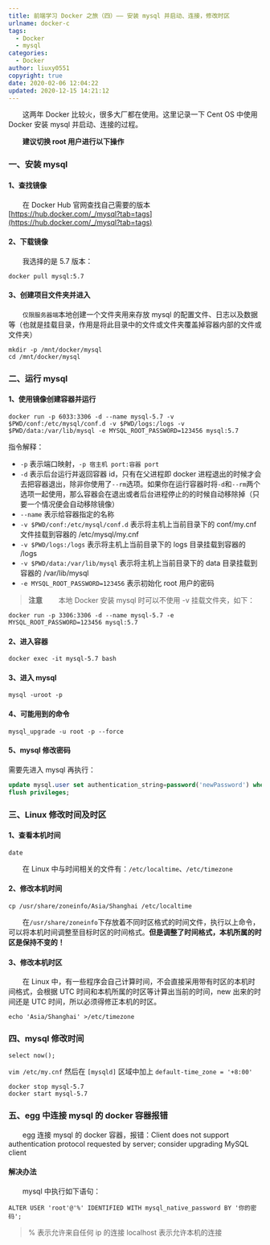 ```yaml
---
title: 前端学习 Docker 之旅（四）—— 安装 mysql 并启动、连接，修改时区
urlname: docker-c
tags:
  - Docker
  - mysql
categories:
  - Docker
author: liuxy0551
copyright: true
date: 2020-02-06 12:04:22
updated: 2020-12-15 14:21:12
---
```



&emsp;&emsp;这两年 Docker 比较火，很多大厂都在使用。这里记录一下 Cent OS 中使用 Docker 安装 mysql 并启动、连接的过程。

<!--more-->


&emsp;&emsp;**建议切换 root 用户进行以下操作**

### 一、安装 mysql

#### 1、查找镜像

　　在 Docker Hub 官网查找自己需要的版本 [https://hub.docker.com/_/mysql?tab=tags](https://hub.docker.com/_/mysql?tab=tags)

#### 2、下载镜像

　　我选择的是 5.7 版本：

```shell
docker pull mysql:5.7
```

#### 3、创建项目文件夹并进入

&emsp;&emsp;`仅限服务器端`本地创建一个文件夹用来存放 mysql 的配置文件、日志以及数据等（也就是挂载目录，作用是将此目录中的文件或文件夹覆盖掉容器内部的文件或文件夹）

```shell
mkdir -p /mnt/docker/mysql
cd /mnt/docker/mysql
```


### 二、运行 mysql

#### 1、使用镜像创建容器并运行

```shell
docker run -p 6033:3306 -d --name mysql-5.7 -v $PWD/conf:/etc/mysql/conf.d -v $PWD/logs:/logs -v $PWD/data:/var/lib/mysql -e MYSQL_ROOT_PASSWORD=123456 mysql:5.7
```

指令解释：
- `-p` 表示端口映射，`-p 宿主机 port:容器 port`
- `-d` 表示后台运行并返回容器 id，只有在父进程即 docker 进程退出的时候才会去把容器退出，除非你使用了`--rm`选项。如果你在运行容器时将`-d`和`--rm`两个选项一起使用，那么容器会在退出或者后台进程停止的的时候自动移除掉（只要一个情况便会自动移除镜像）
- `--name` 表示给容器指定的名称
- `-v $PWD/conf:/etc/mysql/conf.d` 表示将主机上当前目录下的 conf/my.cnf 文件挂载到容器的 /etc/mysql/my.cnf
- `-v $PWD/logs:/logs` 表示将主机上当前目录下的 logs 目录挂载到容器的 /logs
- `-v $PWD/data:/var/lib/mysql` 表示将主机上当前目录下的 data 目录挂载到容器的 /var/lib/mysql
- `-e MYSQL_ROOT_PASSWORD=123456` 表示初始化 root 用户的密码


>**注意**
>　　本地 Docker 安装 mysql 时可以不使用 -v 挂载文件夹，如下：

```shell
docker run -p 3306:3306 -d --name mysql-5.7 -e MYSQL_ROOT_PASSWORD=123456 mysql:5.7
```

#### 2、进入容器

``` shell
docker exec -it mysql-5.7 bash
```

#### 3、进入 mysql

``` shell
mysql -uroot -p
```

#### 4、可能用到的命令

``` shell
mysql_upgrade -u root -p --force
```

#### 5、mysql 修改密码

需要先进入 mysql 再执行：

``` sql
update mysql.user set authentication_string=password('newPassword') where user='root';
flush privileges;
```


### 三、Linux 修改时间及时区

#### 1、查看本机时间

```
date
```

&emsp;&emsp;在 Linux 中与时间相关的文件有：`/etc/localtime`、`/etc/timezone`

#### 2、修改本机时间

```
cp /usr/share/zoneinfo/Asia/Shanghai /etc/localtime
```

&emsp;&emsp;在`/usr/share/zoneinfo`下存放着不同时区格式的时间文件，执行以上命令，可以将本机时间调整至目标时区的时间格式。**但是调整了时间格式，本机所属的时区是保持不变的！**

#### 3、修改本机时区

&emsp;&emsp;在 Linux 中，有一些程序会自己计算时间，不会直接采用带有时区的本机时间格式，会根据 UTC 时间和本机所属的时区等计算出当前的时间，new 出来的时间还是 UTC 时间，所以必须得修正本机的时区。

```
echo 'Asia/Shanghai' >/etc/timezone
```


### 四、mysql 修改时间

```
select now();
```

`vim /etc/my.cnf` 然后在 `[mysqld]` 区域中加上 `default-time_zone = '+8:00'`

```
docker stop mysql-5.7
docker start mysql-5.7
```


### 五、egg 中连接 mysql 的 docker 容器报错

&emsp;&emsp;egg 连接 mysql 的 docker 容器，报错：Client does not support authentication protocol requested by server; consider upgrading MySQL client

#### 解决办法

&emsp;&emsp;mysql 中执行如下语句：

``` mysql
ALTER USER 'root'@'%' IDENTIFIED WITH mysql_native_password BY '你的密码';
```

> % 表示允许来自任何 ip 的连接
> localhost 表示允许本机的连接
